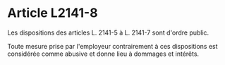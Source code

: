 # Article L2141-8

Les dispositions des articles L. 2141-5 à L. 2141-7 sont d'ordre public.

Toute mesure prise par l'employeur contrairement à ces dispositions est considérée comme abusive et donne lieu à dommages et intérêts.